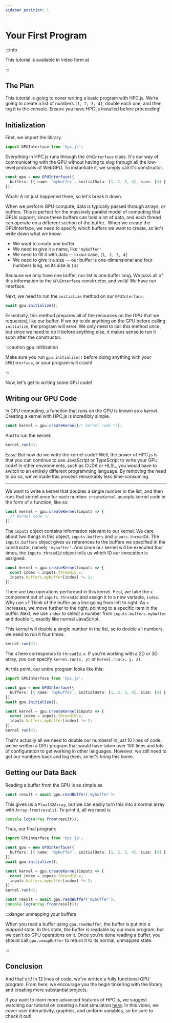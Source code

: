 ```yaml
---
sidebar_position: 1
---
```


# Your First Program

:::info

This tutorial is available in video form at

:::

## The Plan

This tutorial is going to cover writing a basic program with HPC.js. We're going to create a list of numbers `[1, 2, 3, 4]`, double each one, and then log it to the console. Ensure you have HPC.js installed before proceeding!

## Initialization

First, we import the library.

```ts
import GPUInterface from 'hpc.js';
```

Everything in HPC.js runs through the `GPUInterface` class. It's our way of communicating with the GPU without having to slog through all the low-level protocols of WebGPU. To instantiate it, we simply call it's constructor.

```ts
const gpu = new GPUInterface({
  buffers: [{ name: 'mybuffer', initialData: [1, 2, 3, 4], size: [4] }],
});
```

Woah! A lot just happened there, so let's break it down.

When we perform GPU compute, data is typically passed through arrays, or buffers. This is perfect for the massively parallel model of computing that GPUs support, since these buffers can hold a lot of data, and each thread can operate on a different section of the buffer.. When we create the GPUInterface, we need to specify which buffers we want to create, so let's write down what we know:

- We want to create one buffer
- We need to give it a name, like `'mybuffer'`
- We need to fill it with data -- in our case, `[1, 2, 3, 4]`
- We need to give it a size -- our buffer is one-dimensional and four numbers long, so its size is `[4]`

Because we only have one buffer, our list is one buffer long. We pass all of this information to the `GPUInterface` constructor, and voilà! We have our interface.

Next, we need to run the `initialize` method on our `GPUInterface`.

```ts
await gpu.initialize();
```

Essentially, this method prepares all of the resources on the GPU that we requested, like our buffer. If we try to do anything on the GPU before calling `initialize`, the program will error. We only need to call this method once, but since we need to do it before anything else, it makes sense to run it soon after the constructor.

:::caution gpu initilization

Make sure you run `gpu.initialize()` before doing anything with your `GPUInterface`, or your program will crash!

:::

Now, let's get to writing some GPU code!

## Writing our GPU Code

In GPU computing, a function that runs on the GPU is known as a _kernel_. Creating a kernel with HPC.js is incredibly simple.

```ts
const kernel = gpu.createKernel(/* kernel code */);
```

And to run the kernel:

```ts
kernel.run(4);
```

Easy! But how do we write the kernel code? Well, the power of HPC.js is that you can continue to use JavaScript or TypeScript to write your GPU code! In other environments, such as CUDA or HLSL, you would have to switch to an entirely different programming language. By removing the need to do so, we've made this process remarkably less time-consuming.

---

We want to write a kernel that doubles a single number in the list, and then runs that kernel once for each number. `createKernel` accepts kernel code in the form of a function, like so:

```ts
const kernel = gpu.createKernel(inputs => {
  /* kernel code */
});
```

The `inputs` object contains information relevant to our kernel. We care about two things in this object, `inputs.buffers` and `inputs.threadId`. The `inputs.buffers` object gives us references to the buffers we specified in the constructor, namely `'mybuffer'`. And since our kernel will be executed four times, the `inputs.threadId` object tells us which ID our invocation is assigned.

```ts
const kernel = gpu.createKernel(inputs => {
  const index = inputs.threadId.x;
  inputs.buffers.mybuffer[index] *= 2;
});
```

There are two operations performed in this kernel. First, we take the `x` component out of `inputs.threadId` and assign it to a new variable, `index`. Why use `x`? Think of the buffer as a line going from left to right. As `x` increases, we move further to the right, pointing to a specific item in the buffer. Next, we use `index` to select a number from `inputs.buffers.mybuffer` and double it, exactly like normal JavaScript.

This kernel will double a single number in the list, so to double all numbers, we need to run it four times.

```ts
kernel.run(4);
```

The `4` here corresponds to `threadId.x`. If you're working with a 2D or 3D array, you can specify `kernel.run(x, y)` or `kernel.run(x, y, z)`.

At this point, our entire program looks like this:

```ts
import GPUInterface from 'hpc.js';

const gpu = new GPUInterface({
  buffers: [{ name: 'mybuffer', initialData: [1, 2, 3, 4], size: [4] }],
});
await gpu.initialize();

const kernel = gpu.createKernel(inputs => {
  const index = inputs.threadId.x;
  inputs.buffers.mybuffer[index] *= 2;
});
kernel.run(4);
```

That's actually all we need to double our numbers! In just 10 lines of code, we've written a GPU program that would have taken over 100 lines and lots of configuration to get working in other languages. However, we still need to get our numbers back and log them, so let's bring this home.

## Getting our Data Back

Reading a buffer from the GPU is as simple as

```ts
const result = await gpu.readBuffer('mybuffer');
```

This gives us a `Float32Array`, but we can easily turn this into a normal array with `Array.from(result)`. To print it, all we need is

```ts
console.log(Array.from(result));
```

Thus, our final program:

```ts
import GPUInterface from 'hpc.js';

const gpu = new GPUInterface({
  buffers: [{ name: 'mybuffer', initialData: [1, 2, 3, 4], size: [4] }],
});
await gpu.initialize();

const kernel = gpu.createKernel(inputs => {
  const index = inputs.threadId.x;
  inputs.buffers.mybuffer[index] *= 2;
});
kernel.run(4);

const result = await gpu.readBuffer('mybuffer');
console.log(Array.from(result));
```

:::danger unmapping your buffers

When you read a buffer using `gpu.readBuffer`, the buffer is put into a _mapped_ state. In this state, the buffer is readable by our main program, but we can't do GPU operations on it. Once you're done reading a buffer, you should call `gpu.unmapBuffer` to return it to its normal, unmapped state.

:::

## Conclusion

And that's it! In 12 lines of code, we've written a fully functional GPU program. From here, we encourage you the begin tinkering with the library and creating more substantial projects.

If you want to learn more advanced features of HPC.js, we suggest watching our tutorial on creating a heat simulation [here](/). In this video, we cover user interactivity, graphics, and uniform variables, so be sure to check it out!
